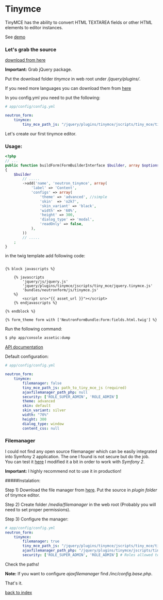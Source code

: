 Tinymce
=======

TinyMCE has the ability to convert HTML TEXTAREA fields or other HTML elements to editor instances. 

See [demo](http://www.tinymce.com/tryit/full.php)

### Let's grab the source

[download from here](http://www.tinymce.com/download/download.php)

**Important:** Grab jQuery package.

Put the download folder *tinymce* in web root under */jquery/plugins/*.

If you need more languages you can download them from [here](http://www.tinymce.com/i18n/index.php?ctrl=lang&act=download)

In you config.yml you need to put the following:

``` yaml
# app/config/config.yml

neutron_form:   
    tinymce:
        tiny_mce_path_js: "/jquery/plugins/tinymce/jscripts/tiny_mce/tiny_mce.js" # check your path!!!

```

Let's create our first tinymce editor.

### Usage:

``` php
<?php
// ...
public function buildForm(FormBuilderInterface $builder, array $options)
{
    $builder
        // .....
        ->add('name', 'neutron_tinymce', array(
            'label' => 'Content',
            'configs' => array(
                'theme' => 'advanced', //simple
                'skin'  => 'o2k7',
                'skin_variant' => 'black',
                'width' => '60%',
                'height' => 300,
                'dialog_type' => 'modal',
                'readOnly' => false,
            ),
        ))
		// .....
    ;
}
```

in the twig template add following code:

``` jinja

{% block javascripts %}

    {% javascripts
        'jquery/js/jquery.js'
        'jquery/plugins/tinymce/jscripts/tiny_mce/jquery.tinymce.js'                    
        'bundles/neutronform/js/tinymce.js' 
    %}
        <script src="{{ asset_url }}"></script>
	{% endjavascripts %}

{% endblock %}

{% form_theme form with ['NeutronFormBundle:Form:fields.html.twig'] %}

```


Run the following command:

``` bash
$ php app/console assetic:dump
```

[API documentation](http://www.tinymce.com/wiki.php)

Default configuration:

``` yaml
# app/config/config.yml

neutron_form:   
    tinymce:
    	filemanager: false
        tiny_mce_path_js: path_to_tiny_mce_js (required)
        ajaxfilemanager_path_php: null
        security: ['ROLE_SUPER_ADMIN', 'ROLE_ADMIN']
        theme: advanced
        skin: default
        skin_variant: silver
        width: "70%"
        height: 300
        dialog_type: window
        content_css: null
```


### Filemanager

I could not find any open source filemanager which can be easily integrated into Symfony 2 application.
The one I found is not secure but do the job. You can test it [here](http://www.phpletter.com/Demo/Tinymce-Ajax-File-Manager/)
I modified it a bit in order to work with *Symfony 2*.

**Important:** I highly recommend not to use it in production!


#####Instalation:

Step 1) Download the file manager from [here](https://github.com/neutron-project/ajax-file-manager). 
Put the source in *plugin folder* of tinymce editor.

Step 2) Create folder */media/filemanager* in the web root (Probably you will need to set proper permissions).

Step 3) Configure the manager:

``` yaml
# app/config/config.yml
neutron_form:   
    tinymce:
        filemanager: true
        tiny_mce_path_js: "/jquery/plugins/tinymce/jscripts/tiny_mce/tiny_mce.js"
        ajaxfilemanager_path_php: "/jquery/plugins/tinymce/jscripts/tiny_mce/plugins/ajaxfilemanager/ajaxfilemanager.php"
    	security: ['ROLE_SUPER_ADMIN', 'ROLE_ADMIN'] # Roles allowed to use the filemanager.
```

Check the paths!

**Note:** If you want to configure *ajaxfilemanager* find */inc/config.base.php*.

That's it.

[back to index](index.md#list)